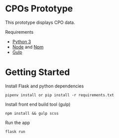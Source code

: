 CPOs Prototype
==============

This prototype displays CPO data.

Requirements

- [Python 3](https://www.python.org/)
- [Node](https://nodejs.org/en/) and [Npm](https://www.npmjs.com/)
- [Gulp](https://gulpjs.com/)

Getting Started
===============

Install Flask and python dependencies

    pipenv install or pip install -r requirements.txt

Install front end build tool (gulp)

    npm install && gulp scss

Run the app

    flask run
